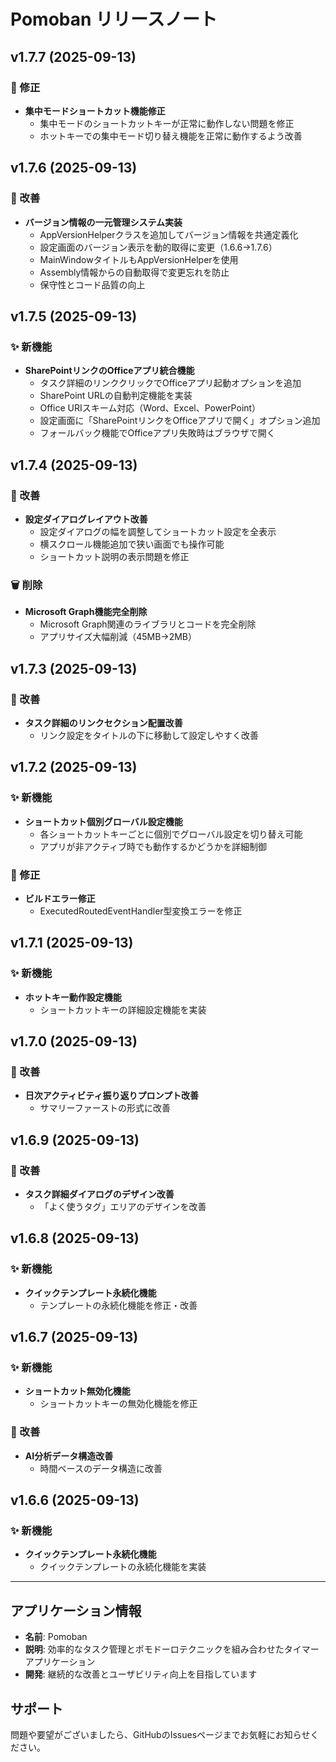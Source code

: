 # Pomoban リリースノート

## v1.7.7 (2025-09-13)

### 🐛 修正
- **集中モードショートカット機能修正**
  - 集中モードのショートカットキーが正常に動作しない問題を修正
  - ホットキーでの集中モード切り替え機能を正常に動作するよう改善

## v1.7.6 (2025-09-13)

### 🔧 改善
- **バージョン情報の一元管理システム実装**
  - AppVersionHelperクラスを追加してバージョン情報を共通定義化
  - 設定画面のバージョン表示を動的取得に変更（1.6.6→1.7.6）
  - MainWindowタイトルもAppVersionHelperを使用
  - Assembly情報からの自動取得で変更忘れを防止
  - 保守性とコード品質の向上

## v1.7.5 (2025-09-13)

### ✨ 新機能
- **SharePointリンクのOfficeアプリ統合機能**
  - タスク詳細のリンククリックでOfficeアプリ起動オプションを追加
  - SharePoint URLの自動判定機能を実装
  - Office URIスキーム対応（Word、Excel、PowerPoint）
  - 設定画面に「SharePointリンクをOfficeアプリで開く」オプション追加
  - フォールバック機能でOfficeアプリ失敗時はブラウザで開く

## v1.7.4 (2025-09-13)

### 🔧 改善
- **設定ダイアログレイアウト改善**
  - 設定ダイアログの幅を調整してショートカット設定を全表示
  - 横スクロール機能追加で狭い画面でも操作可能
  - ショートカット説明の表示問題を修正

### 🗑️ 削除
- **Microsoft Graph機能完全削除**
  - Microsoft Graph関連のライブラリとコードを完全削除
  - アプリサイズ大幅削減（45MB→2MB）

## v1.7.3 (2025-09-13)

### 🔧 改善
- **タスク詳細のリンクセクション配置改善**
  - リンク設定をタイトルの下に移動して設定しやすく改善

## v1.7.2 (2025-09-13)

### ✨ 新機能
- **ショートカット個別グローバル設定機能**
  - 各ショートカットキーごとに個別でグローバル設定を切り替え可能
  - アプリが非アクティブ時でも動作するかどうかを詳細制御

### 🐛 修正
- **ビルドエラー修正**
  - ExecutedRoutedEventHandler型変換エラーを修正

## v1.7.1 (2025-09-13)

### ✨ 新機能
- **ホットキー動作設定機能**
  - ショートカットキーの詳細設定機能を実装

## v1.7.0 (2025-09-13)

### 🔧 改善
- **日次アクティビティ振り返りプロンプト改善**
  - サマリーファーストの形式に改善

## v1.6.9 (2025-09-13)

### 🔧 改善
- **タスク詳細ダイアログのデザイン改善**
  - 「よく使うタグ」エリアのデザインを改善

## v1.6.8 (2025-09-13)

### ✨ 新機能
- **クイックテンプレート永続化機能**
  - テンプレートの永続化機能を修正・改善

## v1.6.7 (2025-09-13)

### ✨ 新機能
- **ショートカット無効化機能**
  - ショートカットキーの無効化機能を修正

### 🔧 改善
- **AI分析データ構造改善**
  - 時間ベースのデータ構造に改善

## v1.6.6 (2025-09-13)

### ✨ 新機能
- **クイックテンプレート永続化機能**
  - クイックテンプレートの永続化機能を実装

---

## アプリケーション情報

- **名前**: Pomoban
- **説明**: 効率的なタスク管理とポモドーロテクニックを組み合わせたタイマーアプリケーション
- **開発**: 継続的な改善とユーザビリティ向上を目指しています

## サポート

問題や要望がございましたら、GitHubのIssuesページまでお気軽にお知らせください。